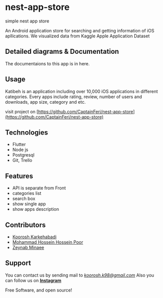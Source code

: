 # nest-app-store
simple nest app store

An Android application store for searching and getting information of iOS apllications. We visualized data from Kaggle Apple Application Dataset

## Detailed diagrams & Documentation
The documentaions to this app is in here.

## Usage
Katibeh is an application including over 10,000 iOS applications in different categories. Every apps include rating, review, number of users and downloads, app size, category and etc.

visit project on [https://github.com/CaptainFeri/nest-app-store](https://github.com/CaptainFeri/nest-app-store)

## Technologies
- Flutter
- Node js
- Postgresql
- Git, Trello
## Features
- API is separate from Front
- categories list
- search box
- show single app
- show apps description
## Contributors
- [Koorosh Karkehabadi](https://github.com/koorosh-k98)
- [Mohammad Hossein Hossein Poor](https://github.com/CaptainFeri)
- [Zeynab Minaee](https://github.com/zeinabminaei)
## Support
You can contact us by sending mail to *koorosh.k98@gmail.com* Also you can follow us on **[Instagram](https://www.instagram.com/koorosh.k98/)**

Free Software, and open source!
